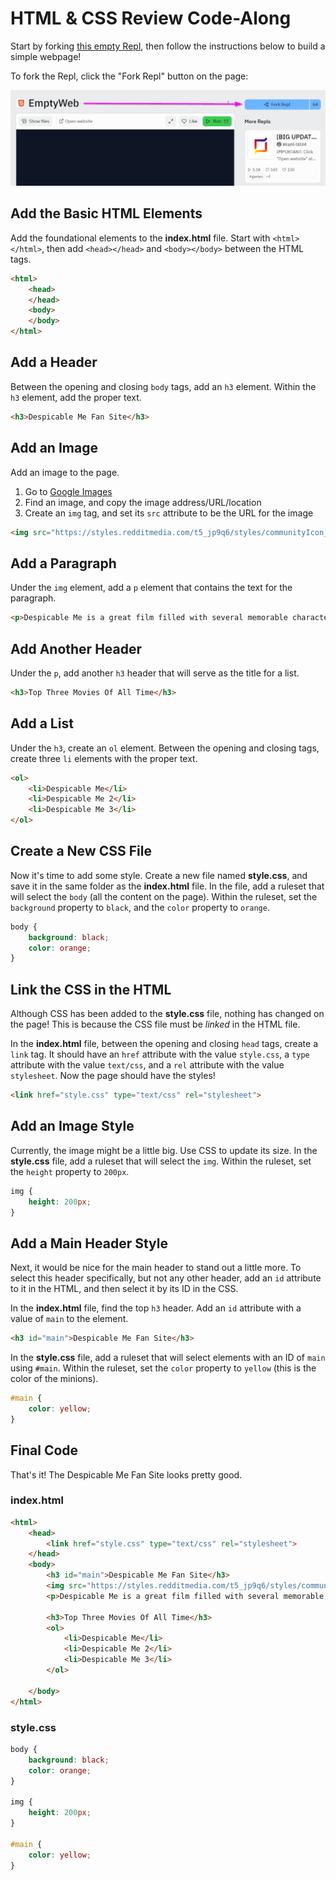 # HTML & CSS Review Code-Along
Start by forking [this empty Repl](https://replit.com/@HylandOutreach/EmptyWeb), then follow the instructions below to build a simple webpage!

To fork the Repl, click the "Fork Repl" button on the page:

![](../Assets/ForkRepl.png)

## Add the Basic HTML Elements
Add the foundational elements to the **index.html** file. Start with `<html></html>`, then add `<head></head>` and `<body></body>` between the HTML tags.

```html
<html>
	<head>
	</head>
	<body>
	</body>
</html>
```

## Add a Header
Between the opening and closing `body` tags, add an `h3` element. Within the `h3` element, add the proper text.

```html
<h3>Despicable Me Fan Site</h3>
```

## Add an Image
Add an image to the page.

1. Go to [Google Images](https://google.com/images/)
1. Find an image, and copy the image address/URL/location
1. Create an `img` tag, and set its `src` attribute to be the URL for the image

```html
<img src="https://styles.redditmedia.com/t5_jp9q6/styles/communityIcon_fxzkwfcw07f41.jpg">
```

## Add a Paragraph
Under the `img` element, add a `p` element that contains the text for the paragraph.

```html
<p>Despicable Me is a great film filled with several memorable characters and zany plot lines.</p>
```

## Add Another Header
Under the `p`, add another `h3` header that will serve as the title for a list.

```html
<h3>Top Three Movies Of All Time</h3>
```

## Add a List
Under the `h3`, create an `ol` element. Between the opening and closing tags, create three `li` elements with the proper text.

```html
<ol>
    <li>Despicable Me</li>
    <li>Despicable Me 2</li>
    <li>Despicable Me 3</li>
</ol>
```

## Create a New CSS File
Now it's time to add some style. Create a new file named **style.css**, and save it in the same folder as the **index.html** file. In the file, add a ruleset that will select the `body` (all the content on the page). Within the ruleset, set the `background` property to `black`, and the `color` property to `orange`.

```css
body {
    background: black;
    color: orange;
}
```

## Link the CSS in the HTML
Although CSS has been added to the **style.css** file, nothing has changed on the page! This is because the CSS file must be _linked_ in the HTML file.

In the **index.html** file, between the opening and closing `head` tags, create a `link` tag. It should have an `href` attribute with the value `style.css`, a `type` attribute with the value `text/css`, and a `rel` attribute with the value `stylesheet`. Now the page should have the styles!

```html
<link href="style.css" type="text/css" rel="stylesheet">
```

## Add an Image Style
Currently, the image might be a little big. Use CSS to update its size. In the **style.css** file, add a ruleset that will select the `img`. Within the ruleset, set the `height` property to `200px`.

```css
img {
	height: 200px;
}
```

## Add a Main Header Style
Next, it would be nice for the main header to stand out a little more. To select this header specifically, but not any other header, add an `id` attribute to it in the HTML, and then select it by its ID in the CSS.

In the **index.html** file, find the top `h3` header. Add an `id` attribute with a value of `main` to the element.

```html
<h3 id="main">Despicable Me Fan Site</h3>
```

In the **style.css** file, add a ruleset that will select elements with an ID of `main` using `#main`. Within the ruleset, set the `color` property to `yellow` (this is the color of the minions).

```css
#main {
	color: yellow;
}
```

## Final Code
That's it! The Despicable Me Fan Site looks pretty good.

### index.html
```html
<html>
	<head>
		<link href="style.css" type="text/css" rel="stylesheet">
	</head>
	<body>
		<h3 id="main">Despicable Me Fan Site</h3>
		<img src="https://styles.redditmedia.com/t5_jp9q6/styles/communityIcon_fxzkwfcw07f41.jpg">
		<p>Despicable Me is a great film filled with several memorable characters and zany plot lines.</p>

		<h3>Top Three Movies Of All Time</h3>
		<ol>
			<li>Despicable Me</li>
			<li>Despicable Me 2</li>
			<li>Despicable Me 3</li>
		</ol>

	</body>
</html>
```

### style.css
```css
body {
	background: black;
	color: orange;
}

img {
	height: 200px;
}

#main {
	color: yellow;
}
```
